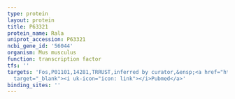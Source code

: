 ```yaml
---
type: protein
layout: protein
title: P63321
protein_name: Rala
uniprot_accession: P63321
ncbi_gene_id: '56044'
organism: Mus musculus
function: transcription factor
tfs: ''
targets: 'Fos,P01101,14281,TRRUST,inferred by curator,&ensp;<a href="https://www.ncbi.nlm.nih.gov/pubmed/?term=9053849%5Buid%5D"
  target="_blank"><i uk-icon="icon: link"></i>Pubmed</a>'
binding_sites: ''
---
```

